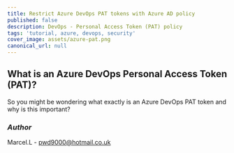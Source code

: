```yaml
---
title: Restrict Azure DevOps PAT tokens with Azure AD policy
published: false
description: DevOps - Personal Access Token (PAT) policy
tags: 'tutorial, azure, devops, security'
cover_image: assets/azure-pat.png
canonical_url: null
---
```


## What is an Azure DevOps Personal Access Token (PAT)?

So you might be wondering what exactly is an Azure DevOps PAT token and why is this important?

### _Author_

Marcel.L - pwd9000@hotmail.co.uk
